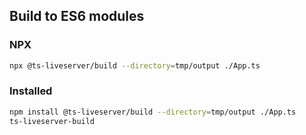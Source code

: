 ## Build to ES6 modules

### NPX

```bash
npx @ts-liveserver/build --directory=tmp/output ./App.ts
```

### Installed

```bash
npm install @ts-liveserver/build --directory=tmp/output ./App.ts
ts-liveserver-build
```
